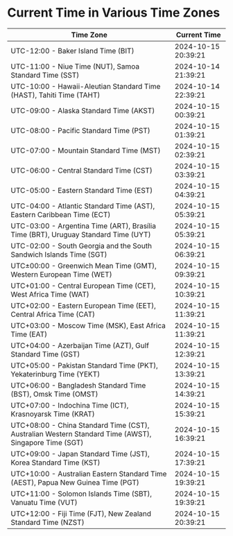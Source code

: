 # Current Time in Various Time Zones

| Time Zone | Current Time |
|-----------|--------------|
| UTC-12:00 - Baker Island Time (BIT) | 2024-10-15 20:39:21 |
| UTC-11:00 - Niue Time (NUT), Samoa Standard Time (SST) | 2024-10-14 21:39:21 |
| UTC-10:00 - Hawaii-Aleutian Standard Time (HAST), Tahiti Time (TAHT) | 2024-10-14 22:39:21 |
| UTC-09:00 - Alaska Standard Time (AKST) | 2024-10-15 00:39:21 |
| UTC-08:00 - Pacific Standard Time (PST) | 2024-10-15 01:39:21 |
| UTC-07:00 - Mountain Standard Time (MST) | 2024-10-15 02:39:21 |
| UTC-06:00 - Central Standard Time (CST) | 2024-10-15 03:39:21 |
| UTC-05:00 - Eastern Standard Time (EST) | 2024-10-15 04:39:21 |
| UTC-04:00 - Atlantic Standard Time (AST), Eastern Caribbean Time (ECT) | 2024-10-15 05:39:21 |
| UTC-03:00 - Argentina Time (ART), Brasília Time (BRT), Uruguay Standard Time (UYT) | 2024-10-15 05:39:21 |
| UTC-02:00 - South Georgia and the South Sandwich Islands Time (SGT) | 2024-10-15 06:39:21 |
| UTC±00:00 - Greenwich Mean Time (GMT), Western European Time (WET) | 2024-10-15 09:39:21 |
| UTC+01:00 - Central European Time (CET), West Africa Time (WAT) | 2024-10-15 10:39:21 |
| UTC+02:00 - Eastern European Time (EET), Central Africa Time (CAT) | 2024-10-15 11:39:21 |
| UTC+03:00 - Moscow Time (MSK), East Africa Time (EAT) | 2024-10-15 11:39:21 |
| UTC+04:00 - Azerbaijan Time (AZT), Gulf Standard Time (GST) | 2024-10-15 12:39:21 |
| UTC+05:00 - Pakistan Standard Time (PKT), Yekaterinburg Time (YEKT) | 2024-10-15 13:39:21 |
| UTC+06:00 - Bangladesh Standard Time (BST), Omsk Time (OMST) | 2024-10-15 14:39:21 |
| UTC+07:00 - Indochina Time (ICT), Krasnoyarsk Time (KRAT) | 2024-10-15 15:39:21 |
| UTC+08:00 - China Standard Time (CST), Australian Western Standard Time (AWST), Singapore Time (SGT) | 2024-10-15 16:39:21 |
| UTC+09:00 - Japan Standard Time (JST), Korea Standard Time (KST) | 2024-10-15 17:39:21 |
| UTC+10:00 - Australian Eastern Standard Time (AEST), Papua New Guinea Time (PGT) | 2024-10-15 19:39:21 |
| UTC+11:00 - Solomon Islands Time (SBT), Vanuatu Time (VUT) | 2024-10-15 19:39:21 |
| UTC+12:00 - Fiji Time (FJT), New Zealand Standard Time (NZST) | 2024-10-15 20:39:21 |
